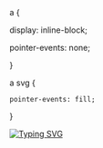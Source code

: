 <html>
  a {

  display: inline-block;

  pointer-events: none;

}

a svg {

    pointer-events: fill;

}

<a href="https://git.io/typing-svg"><img src="https://readme-typing-svg.demolab.com?font=Fira+Code&size=40&duration=2000&pause=500&vCenter=true&width=500&height=100&lines=%22Hello+World!%22+;I+am+Roy.;My+repos+are+fun!;%22Trust+me+bro.%22" alt="Typing SVG" /></a>
  
</html>

